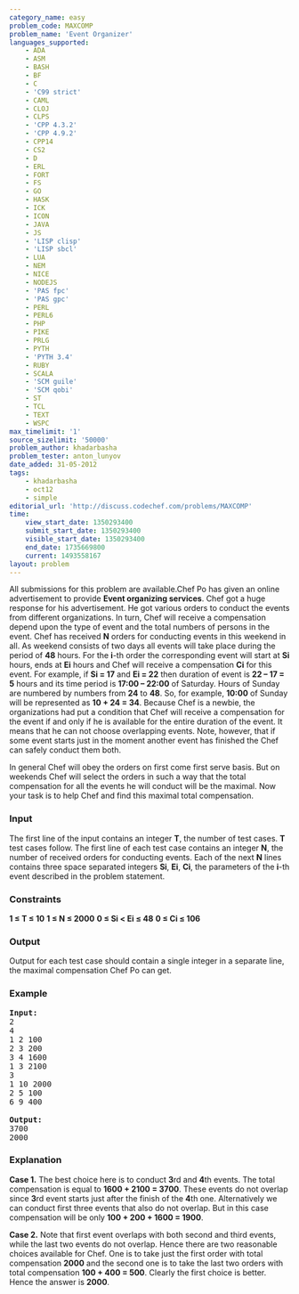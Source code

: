 ```yaml
---
category_name: easy
problem_code: MAXCOMP
problem_name: 'Event Organizer'
languages_supported:
    - ADA
    - ASM
    - BASH
    - BF
    - C
    - 'C99 strict'
    - CAML
    - CLOJ
    - CLPS
    - 'CPP 4.3.2'
    - 'CPP 4.9.2'
    - CPP14
    - CS2
    - D
    - ERL
    - FORT
    - FS
    - GO
    - HASK
    - ICK
    - ICON
    - JAVA
    - JS
    - 'LISP clisp'
    - 'LISP sbcl'
    - LUA
    - NEM
    - NICE
    - NODEJS
    - 'PAS fpc'
    - 'PAS gpc'
    - PERL
    - PERL6
    - PHP
    - PIKE
    - PRLG
    - PYTH
    - 'PYTH 3.4'
    - RUBY
    - SCALA
    - 'SCM guile'
    - 'SCM qobi'
    - ST
    - TCL
    - TEXT
    - WSPC
max_timelimit: '1'
source_sizelimit: '50000'
problem_author: khadarbasha
problem_tester: anton_lunyov
date_added: 31-05-2012
tags:
    - khadarbasha
    - oct12
    - simple
editorial_url: 'http://discuss.codechef.com/problems/MAXCOMP'
time:
    view_start_date: 1350293400
    submit_start_date: 1350293400
    visible_start_date: 1350293400
    end_date: 1735669800
    current: 1493558167
layout: problem
---
```

All submissions for this problem are available.Chef Po has given an online advertisement to provide **Event organizing services**. Chef got a huge response for his advertisement. He got various orders to conduct the events from different organizations. In turn, Chef will receive a compensation depend upon the type of event and the total numbers of persons in the event. Chef has received **N** orders for conducting events in this weekend in all. As weekend consists of two days all events will take place during the period of **48** hours. For the **i**-th order the corresponding event will start at **Si** hours, ends at **Ei** hours and Chef will receive a compensation **Ci** for this event. For example, if **Si = 17** and **Ei = 22** then duration of event is **22 – 17 = 5** hours and its time period is **17:00 – 22:00** of Saturday. Hours of Sunday are numbered by numbers from **24** to **48**. So, for example, **10:00** of Sunday will be represented as **10 + 24 = 34**. Because Chef is a newbie, the organizations had put a condition that Chef will receive a compensation for the event if and only if he is available for the entire duration of the event. It means that he can not choose overlapping events. Note, however, that if some event starts just in the moment another event has finished the Chef can safely conduct them both.

In general Chef will obey the orders on first come first serve basis. But on weekends Chef will select the orders in such a way that the total compensation for all the events he will conduct will be the maximal. Now your task is to help Chef and find this maximal total compensation.

### Input

The first line of the input contains an integer **T**, the number of test cases. **T** test cases follow. The first line of each test case contains an integer **N**, the number of received orders for conducting events. Each of the next **N** lines contains three space separated integers **Si**, **Ei**, **Ci**, the parameters of the **i**-th event described in the problem statement.

### Constraints

**1 ≤ T ≤ 10**
**1 ≤ N ≤ 2000**
**0 ≤ Si < Ei ≤ 48**
**0 ≤ Ci ≤ 106**

### Output

Output for each test case should contain a single integer in a separate line, the maximal compensation Chef Po can get.

### Example

<pre>
<b>Input:</b>
2
4
1 2 100
2 3 200
3 4 1600
1 3 2100
3
1 10 2000
2 5 100
6 9 400

<b>Output:</b>
3700
2000
</pre>
### Explanation

**Case 1.** The best choice here is to conduct **3**rd and **4**th events. The total compensation is equal to **1600 + 2100 = 3700**. These events do not overlap since **3**rd event starts just after the finish of the **4**th one. Alternatively we can conduct first three events that also do not overlap. But in this case compensation will be only **100 + 200 + 1600 = 1900**.

**Case 2.** Note that first event overlaps with both second and third events, while the last two events do not overlap. Hence there are two reasonable choices available for Chef. One is to take just the first order with total compensation **2000** and the second one is to take the last two orders with total compensation **100 + 400 = 500**. Clearly the first choice is better. Hence the answer is **2000**.
